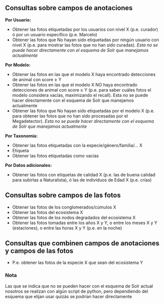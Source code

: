 ## Consultas sobre campos de anotaciones

**Por Usuario:**

- Obtener las fotos etiquetadas por los usuarios con nivel X (p.e. curador) ó por un usuario específico (p.e. Marcelo)
- Obtener las fotos que No hayan sido etiquetadas por ningún usuario con nivel X (p.e. para mostrar las fotos que no han sido curadas). *Esta no se puede hacer directamente con el esquema de Solr que manejamos actualmente*

**Por Modelo:**

- Obtener las fotos en las que el modelo X haya encontrado detecciones de animal con score ≥ Y
- Obtener las fotos en las que el modelo X NO haya encontrado detecciones de animal con score ≥ Y (p.e. para saber cuáles fotos el modelo considera vacías, maximizando el recall). Esta no se puede hacer directamente con el esquema de Solr que manejamos actualmente
- Obtener las fotos que No hayan sido etiquetadas por el modelo X (p.e. para obtener las fotos que no han sido procesadas por el Megadetector). *Esta no se puede hacer directamente con el esquema de Solr que manejamos actualmente*

**Por Taxonomía:**

- Obtener las fotos etiquetadas con la especie/género/familia/... X
- Etiqueta
- Obtener las fotos etiquetadas como vacías

**Por Datos adicionales:**

- Obtener las fotos con etiquetas de calidad X (p.e. las de buena calidad para subirlas a Naturalista), ó las de individuos de Edad X (p.e. crías)


## Consultas sobre campos de las fotos

- Obtener las fotos de los conglomerados/cúmulos X
- Obtener las fotos del ecosistema X
- Obtener las fotos de los nodos degradados del ecosistema X
- Obtener las fotos tomadas entre los años X y Y, o entre los meses X y Y (estaciones), o entre las horas X y Y (p.e. en la noche)


## Consultas que combinen campos de anotaciones y campos de las fotos

- P.e. obtener las fotos de la especie X que sean del ecosistema Y


### Nota

Las que se indica que no se pueden hacer con el esquema de Solr actual nosotros se realizan con algún script de python, pero dependiendo del esquema que elijan usar quizás se podrían hacer directamente
